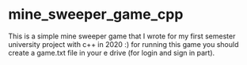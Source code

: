 # mine_sweeper_game_cpp
This is a simple mine sweeper game that I wrote for my first semester university project with c++ in 2020 :)
for running this game you should create a game.txt file in your e drive (for login and sign in part).
